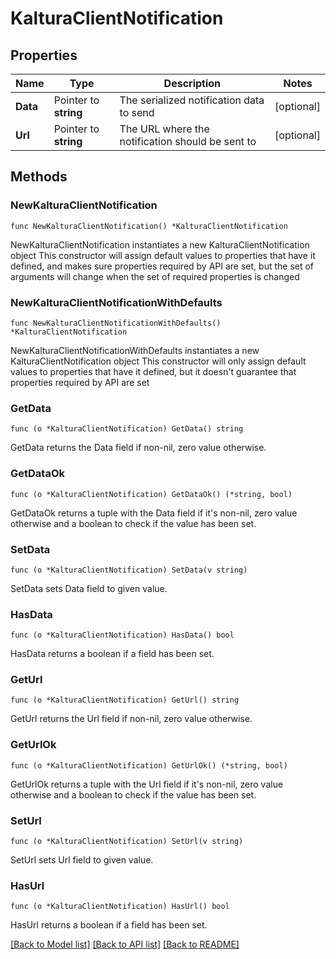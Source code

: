 # KalturaClientNotification

## Properties

Name | Type | Description | Notes
------------ | ------------- | ------------- | -------------
**Data** | Pointer to **string** | The serialized notification data to send | [optional] 
**Url** | Pointer to **string** | The URL where the notification should be sent to | [optional] 

## Methods

### NewKalturaClientNotification

`func NewKalturaClientNotification() *KalturaClientNotification`

NewKalturaClientNotification instantiates a new KalturaClientNotification object
This constructor will assign default values to properties that have it defined,
and makes sure properties required by API are set, but the set of arguments
will change when the set of required properties is changed

### NewKalturaClientNotificationWithDefaults

`func NewKalturaClientNotificationWithDefaults() *KalturaClientNotification`

NewKalturaClientNotificationWithDefaults instantiates a new KalturaClientNotification object
This constructor will only assign default values to properties that have it defined,
but it doesn't guarantee that properties required by API are set

### GetData

`func (o *KalturaClientNotification) GetData() string`

GetData returns the Data field if non-nil, zero value otherwise.

### GetDataOk

`func (o *KalturaClientNotification) GetDataOk() (*string, bool)`

GetDataOk returns a tuple with the Data field if it's non-nil, zero value otherwise
and a boolean to check if the value has been set.

### SetData

`func (o *KalturaClientNotification) SetData(v string)`

SetData sets Data field to given value.

### HasData

`func (o *KalturaClientNotification) HasData() bool`

HasData returns a boolean if a field has been set.

### GetUrl

`func (o *KalturaClientNotification) GetUrl() string`

GetUrl returns the Url field if non-nil, zero value otherwise.

### GetUrlOk

`func (o *KalturaClientNotification) GetUrlOk() (*string, bool)`

GetUrlOk returns a tuple with the Url field if it's non-nil, zero value otherwise
and a boolean to check if the value has been set.

### SetUrl

`func (o *KalturaClientNotification) SetUrl(v string)`

SetUrl sets Url field to given value.

### HasUrl

`func (o *KalturaClientNotification) HasUrl() bool`

HasUrl returns a boolean if a field has been set.


[[Back to Model list]](../README.md#documentation-for-models) [[Back to API list]](../README.md#documentation-for-api-endpoints) [[Back to README]](../README.md)


